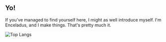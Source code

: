 ## Yo!

If you've managed to find yourself here, I might as well introduce myself. I'm Enceladus, and I make things. That's pretty much it.

![Top Langs](https://github-readme-stats.vercel.app/api/top-langs/?username=EnceladusX2&layout=compact&theme=calm)
<!-- If you clicked this, God help you. --!>
